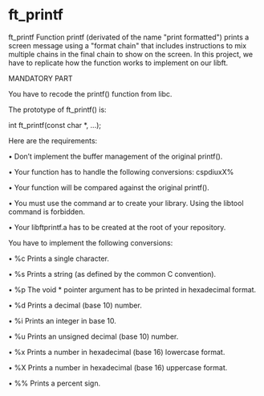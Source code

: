 # ft_printf

ft_printf
Function printf (derivated of the name "print formatted") prints a screen message using a "format chain" that includes instructions to mix multiple chains in the final chain to show on the screen. In this project, we have to replicate how the function works to implement on our libft.

MANDATORY PART

You have to recode the printf() function from libc.

The prototype of ft_printf() is:

int ft_printf(const char *, ...);

Here are the requirements:

• Don’t implement the buffer management of the original printf().

• Your function has to handle the following conversions: cspdiuxX%

• Your function will be compared against the original printf().

• You must use the command ar to create your library. Using the libtool command is forbidden.

• Your libftprintf.a has to be created at the root of your repository.

You have to implement the following conversions:

• %c Prints a single character.

• %s Prints a string (as defined by the common C convention).

• %p The void * pointer argument has to be printed in hexadecimal format.

• %d Prints a decimal (base 10) number.

• %i Prints an integer in base 10.

• %u Prints an unsigned decimal (base 10) number.

• %x Prints a number in hexadecimal (base 16) lowercase format.

• %X Prints a number in hexadecimal (base 16) uppercase format.

• %% Prints a percent sign.
